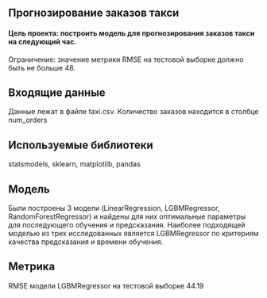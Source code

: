 ## Прогнозирование заказов такси

#### Цель проекта: построить модель для прогнозирования заказов такси на следующий час.
Ограничение: значение метрики RMSE на тестовой выборке должно быть не больше 48.


## Входящие данные

Данные лежат в файле taxi.csv. Количество заказов находится в столбце num_orders

## Используемые библиотеки

statsmodels, sklearn, matplotlib, pandas

## Модель

Были построены 3 модели (LinearRegression, LGBMRegressor, RandomForestRegressor) и найдены для них оптимальные параметры для последующего обучения и предсказания.
Наиболее подходящей моделью из трех исследованных является LGBMRegressor по критериям качества предсказания и времени обучения.

## Метрика

RMSE модели LGBMRegressor на тестовой выборке 44.19
